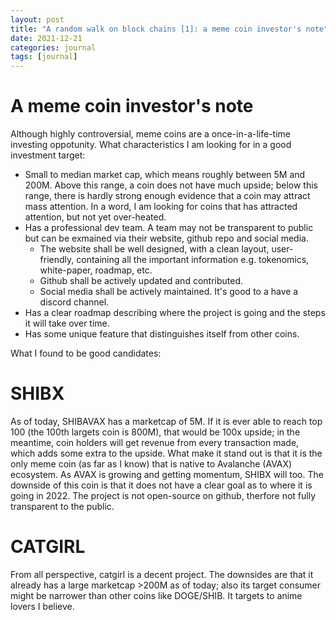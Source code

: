 ```yaml
---
layout: post
title: "A random walk on block chains [1]: a meme coin investor's note"
date: 2021-12-21
categories: journal
tags: [journal]
---
```


# A meme coin investor's note

Although highly controversial, meme coins are a once-in-a-life-time investing oppotunity.
What characteristics I am looking for in a good investment target:
- Small to median market cap, which means roughly between 5M and 200M. Above this range, a coin does not have much upside; below this range, there is hardly strong enough evidence that a coin may attract mass attention. In a word, I am looking for coins that has attracted attention, but not yet over-heated.
- Has a professional dev team. A team may not be transparent to public but can be exmained via their website, github repo and social media.
    - The website shall be well designed, with a clean layout, user-friendly, containing all the important information e.g. tokenomics, white-paper, roadmap, etc. 
    - Github shall be actively updated and contributed.
    - Social media shall be actively maintained. It's good to a have a discord channel.
- Has a clear roadmap describing where the project is going and the steps it will take over time.
- Has some unique feature that distinguishes itself from other coins.

What I found to be good candidates:

# SHIBX

As of today, SHIBAVAX has a marketcap of 5M. If it is ever able to reach top 100 (the 100th largets coin is 800M), that would be 100x upside; in the meantime, coin holders will get revenue from every transaction made, which adds some extra to the upside. What make it stand out is that it is the only meme coin (as far as I know) that is native to Avalanche (AVAX) ecosystem. As AVAX is growing and getting momentum, SHIBX will too. The downside of this coin is that it does not have a clear goal as to where it is going in 2022. The project is not open-source on github, therfore not fully transparent to the public.

# CATGIRL

From all perspective, catgirl is a decent project. The downsides are that it already has a large marketcap >200M as of today; also its target consumer might be narrower than other coins like DOGE/SHIB. It targets to anime lovers I believe. 
